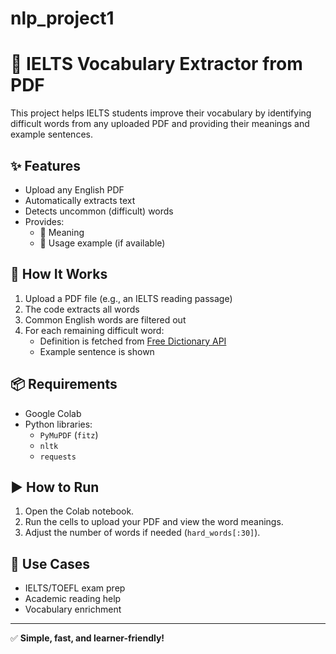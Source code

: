 # nlp_project1
# 📘 IELTS Vocabulary Extractor from PDF

This project helps IELTS students improve their vocabulary by identifying difficult words from any uploaded PDF and providing their meanings and example sentences.

## ✨ Features

- Upload any English PDF
- Automatically extracts text
- Detects uncommon (difficult) words
- Provides:
  - 📖 Meaning
  - 💬 Usage example (if available)

## 🔧 How It Works

1. Upload a PDF file (e.g., an IELTS reading passage)
2. The code extracts all words
3. Common English words are filtered out
4. For each remaining difficult word:
   - Definition is fetched from [Free Dictionary API](https://dictionaryapi.dev/)
   - Example sentence is shown

## 📦 Requirements

- Google Colab
- Python libraries:
  - `PyMuPDF` (`fitz`)
  - `nltk`
  - `requests`

## ▶️ How to Run

1. Open the Colab notebook.
2. Run the cells to upload your PDF and view the word meanings.
3. Adjust the number of words if needed (`hard_words[:30]`).

## 📌 Use Cases

- IELTS/TOEFL exam prep
- Academic reading help
- Vocabulary enrichment

---

✅ **Simple, fast, and learner-friendly!**
